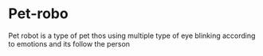 # Pet-robo
Pet robot is a type of pet thos using multiple type of eye blinking according to emotions and its follow the person 
